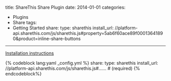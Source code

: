 title: ShareThis Share Plugin
date: 2014-01-01
categories:
- Plugins
- Share
tags:
- Getting Started
share:
    type: sharethis
    install_url: //platform-api.sharethis.com/js/sharethis.js#property=5ab6f60ace89f00013641890&product=inline-share-buttons
---

[Installation instructions](https://platform.sharethis.com/settings)

{% codeblock lang:yaml _config.yml %}
share:
    type: sharethis
    install_url: //platform-api.sharethis.com/js/sharethis.js#......  # (required)
{% endcodeblock%}